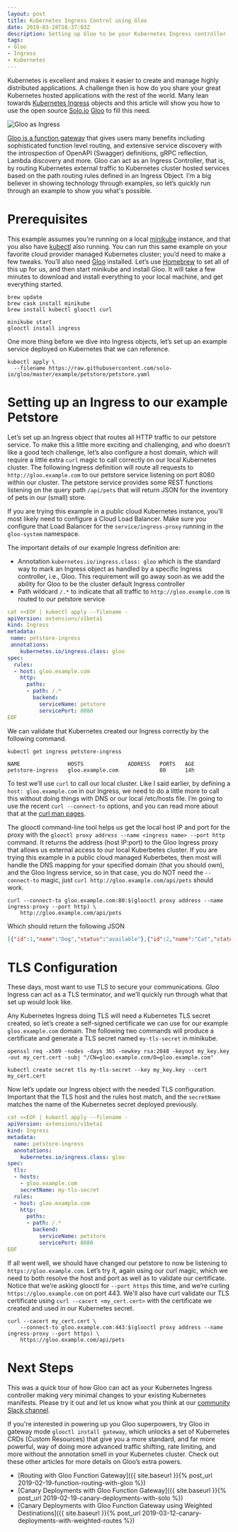 ```yaml
---
layout: post
title: Kubernetes Ingress Control using Gloo
date: 2019-03-28T16:37:03Z
description: Setting up Gloo to be your Kubernetes Ingress controller
tags:
- Gloo
- Ingress
- Kubernetes
---
```


Kubernetes is excellent and makes it easier to create and manage highly distributed applications. A challenge then is how do you share your great Kubernetes hosted applications with the rest of the world. Many lean towards [Kubernetes Ingress](https://kubernetes.io/docs/concepts/services-networking/ingress/) objects and this article will show you how to use the open source [Solo.io](https://solo.io) [Gloo](https://gloo.solo.io) to fill this need.

![Gloo as Ingress](/assets/gloo_as_ingress.png)

[Gloo is a function gateway](https://medium.com/solo-io/announcing-gloo-the-function-gateway-3f0860ef6600) that gives users many benefits including sophisticated function level routing, and extensive service discovery with the introspection of OpenAPI (Swagger) definitions, gRPC reflection, Lambda discovery and more. Gloo can act as an Ingress Controller, that is, by routing Kubernetes external traffic to Kubernetes cluster hosted services based on the path routing rules defined in an Ingress Object. I’m a big believer in showing technology through examples, so let’s quickly run through an example to show you what's possible.

# Prerequisites

This example assumes you're running on a local [minikube](https://kubernetes.io/docs/setup/minikube/) instance, and that you also have [kubectl](https://kubernetes.io/docs/tasks/tools/install-kubectl/) also running. You can run this same example on your favorite cloud provider managed Kubernetes cluster; you’d need to make a few tweaks. You’ll also need [Gloo](https://gloo.solo.io) installed. Let’s use [Homebrew](https://brew.sh/) to set all of this up for us, and then start minikube and install Gloo. It will take a few minutes to download and install everything to your local machine, and get everything started.

```shell
brew update
brew cask install minikube
brew install kubectl glooctl curl

minikube start
glooctl install ingress
```

One more thing before we dive into Ingress objects, let’s set up an example service deployed on Kubernetes that we can reference.

```shell
kubectl apply \
  --filename https://raw.githubusercontent.com/solo-io/gloo/master/example/petstore/petstore.yaml
```

# Setting up an Ingress to our example Petstore

Let’s set up an Ingress object that routes all HTTP traffic to our petstore service. To make this a little more exciting and challenging, and who doesn’t like a good tech challenge, let’s also configure a host domain, which will require a little extra `curl` magic to call correctly on our local Kubernetes cluster. The following Ingress definition will route all requests to `http://gloo.example.com` to our petstore service listening on port 8080 within our cluster. The petstore service provides some REST functions listening on the query path `/api/pets` that will return JSON for the inventory of pets in our (small) store.

If you are trying this example in a public cloud Kubernetes instance, you’ll most likely need to configure a Cloud Load Balancer. Make sure you configure that Load Balancer for the `service/ingress-proxy` running in the `gloo-system` namespace.

The important details of our example Ingress definition are:

* Annotation `kubernetes.io/ingress.class: gloo` which is the standard way to mark an Ingress object as handled by a specific Ingress controller, i.e., Gloo. This requirement will go away soon as we add the ability for Gloo to be the cluster default Ingress controller
* Path wildcard `/.*` to indicate that all traffic to `http://gloo.example.com` is routed to our petstore service

```yaml
cat <<EOF | kubectl apply --filename -
apiVersion: extensions/v1beta1
kind: Ingress
metadata:
 name: petstore-ingress
 annotations:
    kubernetes.io/ingress.class: gloo
spec:
  rules:
  - host: gloo.example.com
    http:
      paths:
      - path: /.*
        backend:
          serviceName: petstore
          servicePort: 8080
EOF
```

We can validate that Kubernetes created our Ingress correctly by the following command.

```shell
kubectl get ingress petstore-ingress

NAME               HOSTS              ADDRESS   PORTS   AGE
petstore-ingress   gloo.example.com             80      14h
```

To test we’ll use `curl` to call our local cluster. Like I said earlier, by defining a `host: gloo.example.com` in our Ingress, we need to do a little more to call this without doing things with DNS or our local /etc/hosts file. I’m going to use the recent `curl --connect-to` options, and you can read more about that at the [curl man pages](https://curl.haxx.se/docs/manpage.html#--connect-to).

The glooctl command-line tool helps us get the local host IP and port for the proxy with the `glooctl proxy address --name <ingress name> --port http` command. It returns the address (host IP:port) to the Gloo Ingress proxy that allows us external access to our local Kuberbetes cluster. If you are trying this example in a public cloud managed Kuberbetes, then most will handle the DNS mapping for your specified domain (that you should own), and the Gloo Ingress service, so in that case, you do NOT need the `--connect-to` magic, just `curl http://gloo.example.com/api/pets` should work.

```shell
curl --connect-to gloo.example.com:80:$(glooctl proxy address --name ingress-proxy --port http) \
    http://gloo.example.com/api/pets
```

Which should return the following JSON

```json
[{"id":1,"name":"Dog","status":"available"},{"id":2,"name":"Cat","status":"pending"}]
```

# TLS Configuration

These days, most want to use TLS to secure your communications. Gloo Ingress can act as a TLS terminator, and we’ll quickly run through what that set up would look like.

Any Kubernetes Ingress doing TLS will need a Kubernetes TLS secret created, so let’s create a self-signed certificate we can use for our example `gloo.example.com` domain. The following two commands will produce a certificate and generate a TLS secret named `my-tls-secret` in minikube.

```shell
openssl req -x509 -nodes -days 365 -newkey rsa:2048 -keyout my_key.key -out my_cert.cert -subj "/CN=gloo.example.com/O=gloo.example.com"

kubectl create secret tls my-tls-secret --key my_key.key --cert my_cert.cert
```

Now let’s update our Ingress object with the needed TLS configuration. Important that the TLS host and the rules host match, and the `secretName` matches the name of the Kubernetes secret deployed previously.

```yaml
cat <<EOF | kubectl apply --filename -
apiVersion: extensions/v1beta1
kind: Ingress
metadata:
  name: petstore-ingress
  annotations:
    kubernetes.io/ingress.class: gloo
spec:
  tls:
  - hosts:
    - gloo.example.com
    secretName: my-tls-secret
  rules:
  - host: gloo.example.com
    http:
      paths:
      - path: /.*
        backend:
          serviceName: petstore
          servicePort: 8080
EOF
```

If all went well, we should have changed our petstore to now be listening to `https://gloo.example.com`. Let’s try it, again using our curl magic, which we need to both resolve the host and port as well as to validate our certificate. Notice that we’re asking glooctl for `--port https` this time, and we’re curling `https://gloo.example.com` on port 443. We'll also have curl validate our TLS certificate using `curl --cacert <my_cert.cert>` with the certificate we created and used in our Kubernetes secret.

```shell
curl --cacert my_cert.cert \
    --connect-to gloo.example.com:443:$(glooctl proxy address --name ingress-proxy --port https) \
    https://gloo.example.com/api/pets
```

# Next Steps

This was a quick tour of how Gloo can act as your Kubernetes Ingress controller making very minimal changes to your existing Kubernetes manifests. Please try it out and let us know what you think at our [community Slack channel](https://slack.solo.io/).

If you're interested in powering up you Gloo superpowers, try Gloo in gateway mode `glooctl install gateway`, which unlocks a set of Kubernetes CRDs (Custom Resources) that give you a more standard, and far more powerful, way of doing more advanced traffic shifting, rate limiting, and more without the annotation smell in your Kubernetes cluster. Check out these other articles for more details on Gloo’s extra powers.

* [Routing with Gloo Function Gateway]({{ site.baseurl }}{% post_url 2019-02-19-function-routing-with-gloo %})
* [Canary Deployments with Gloo Function Gateway]({{ site.baseurl }}{% post_url 2019-02-19-canary-deployments-with-solo %})
* [Canary Deployments with Gloo Function Gateway using Weighted Destinations]({{ site.baseurl }}{% post_url 2019-03-12-canary-deployments-with-weighted-routes %})
